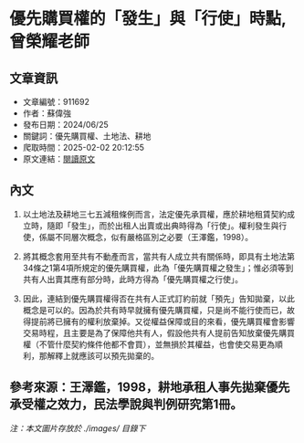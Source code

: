# 優先購買權的「發生」與「行使」時點,曾榮耀老師

## 文章資訊
- 文章編號：911692
- 作者：蘇偉強
- 發布日期：2024/06/25
- 關鍵詞：優先購買權、土地法、耕地
- 爬取時間：2025-02-02 20:12:55
- 原文連結：[閱讀原文](https://real-estate.get.com.tw/Columns/detail.aspx?no=911692)

## 內文
1. 以土地法及耕地三七五減租條例而言，法定優先承買權，應於耕地租賃契約成立時，隨即「發生」，而於出租人出賣或出典時得為「行使」。權利發生與行使，係屬不同層次概念，似有嚴格區別之必要（王澤鑑，1998）。

2. 將其概念套用至共有不動產而言，當共有人成立共有關係時，即具有土地法第34條之1第4項所規定的優先購買權，此為「優先購買權之發生」；惟必須等到共有人出賣其應有部分時，此時方得為「優先購買權之行使」。

3. 因此，連結到優先購買權得否在共有人正式訂約前就「預先」告知拋棄，以此概念是可以的。因為於共有時早就擁有優先購買權，只是尚不能行使而已，故得提前將已擁有的權利放棄掉。又從權益保障或目的來看，優先購買權會影響交易時程，且主要是為了保障他共有人，假設他共有人提前告知放棄優先購買權（不管什麼契約條件他都不會買），並無損於其權益，也會使交易更為順利，那解釋上就應該可以預先拋棄的。

參考來源：王澤鑑，1998，耕地承租人事先拋棄優先承受權之效力，民法學說與判例研究第1冊。
---
*注：本文圖片存放於 ./images/ 目錄下*
